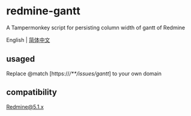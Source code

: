 # redmine-gantt
A Tampermonkey script for persisting column width of gantt of Redmine

English | [简体中文](./README-zh_CN.md)

## usaged
Replace @match [https:\/\/*\/**\/issues\/gantt*] to your own domain

## compatibility
Redmine@5.1.x
